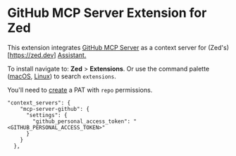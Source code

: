 # GitHub MCP Server Extension for Zed

This extension integrates [GitHub MCP Server](https://github.com/modelcontextprotocol/servers/tree/main/src/github) as a context server for
(Zed's)[https://zed.dev] [Assistant.](https://zed.dev/docs/assistant/assistant)

To install navigate to: **Zed** > **Extensions**. Or use the command palette ([macOS](https://github.com/zed-industries/zed/blob/main/assets/keymaps/default-macos.json#L581), [Linux](https://github.com/zed-industries/zed/blob/main/assets/keymaps/default-linux.json#L459)) to search `extensions`.

You'll need to [create](https://github.com/settings/tokens) a PAT with `repo` permissions.

```
"context_servers": {
    "mcp-server-github": {
      "settings": {
        "github_personal_access_token": "<GITHUB_PERSONAL_ACCESS_TOKEN>"
      }
    }
  },
```
<!--  -->
